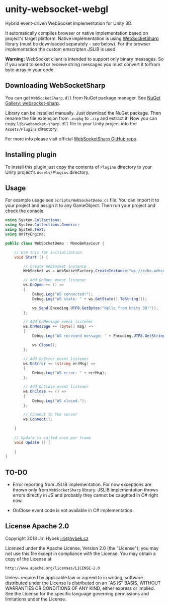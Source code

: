 # unity-websocket-webgl

Hybrid event-driven WebSocket implementation for Unity 3D.

It automatically compiles browser or native implementation based on project's target platform. Native implementation is using [WebSocketSharp](https://github.com/sta/websocket-sharp) library (must be downloaded separately - see below). For the browser implementation the custom emscripten JSLIB is used.

**Warning:** WebSocket client is intended to support only binary messages. So if you want to send or receive string messages you must convert it to/from byte array in your code.

## Downloading WebSocketSharp

You can get `WebSocketSharp.dll` from NuGet package manager. See [NuGet Gallery: websocket-sharp](http://www.nuget.org/packages/WebSocketSharp).

Library can be installed manually. Just download the NuGet package. Then rename the file extension from `.nupkg` to `.zip` and extract it. Now you can copy `lib/websocket-sharp.dll` file to your Unity project into the `Assets/Plugins` directory.

For more info please visit official [WebSocketSharp GitHub repo](https://github.com/sta/websocket-sharp).

## Installing plugin

To install this plugin just copy the contents of `Plugins` directory to your Unity project's `Assets/Plugins` directory.

## Usage

For example usage see `Scripts/WebSocketDemo.cs` file. You can import it to your project and assign it to any GameObject. Then run your project and check the console.

```csharp
using System.Collections;
using System.Collections.Generic;
using System.Text;
using UnityEngine;

public class WebSocketDemo : MonoBehaviour {

    // Use this for initialization
    void Start () {

        // Create WebSocket instance
        WebSocket ws = WebSocketFactory.CreateInstance("ws://echo.websocket.org");

        // Add OnOpen event listener
        ws.OnOpen += () =>
        {
            Debug.Log("WS connected!");
            Debug.Log("WS state: " + ws.GetState().ToString());

            ws.Send(Encoding.UTF8.GetBytes("Hello from Unity 3D!"));
        };

        // Add OnMessage event listener
        ws.OnMessage += (byte[] msg) =>
        {
            Debug.Log("WS received message: " + Encoding.UTF8.GetString(msg));

            ws.Close();
        };

        // Add OnError event listener
        ws.OnError += (string errMsg) =>
        {
            Debug.Log("WS error: " + errMsg);
        };

        // Add OnClose event listener
        ws.OnClose += () =>
        {
            Debug.Log("WS closed.");
        };

        // Connect to the server
        ws.Connect();

    }
    
    // Update is called once per frame
    void Update () {
        
    }
}
```

## TO-DO

- Error reporting from JSLIB implementation. For now exceptions are thrown only from `WebSocketSharp` library. JSLIB implementation throws errors directly in JS and probably they cannot be caughted in C# right now.

- OnClose event code is not available in C# implementation.

## License Apache 2.0

Copyright 2018 Jiri Hybek <jiri@hybek.cz>

Licensed under the Apache License, Version 2.0 (the "License"); you may not use this file except in compliance with the License. You may obtain a copy of the License at

```
http://www.apache.org/licenses/LICENSE-2.0
```

Unless required by applicable law or agreed to in writing, software distributed under the License is distributed on an "AS IS" BASIS, WITHOUT WARRANTIES OR CONDITIONS OF ANY KIND, either express or implied. See the License for the specific language governing permissions and limitations under the License.
